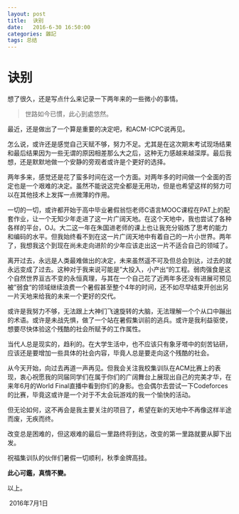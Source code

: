 ```yaml
---
layout: post
title:  诀别
date:   2016-6-30 16:50:00
categories: 雜記
tags: 总结
---
```


# 诀别

想了很久，还是写点什么来记录一下两年来的一些微小的事情。

> 世路如今已慣，此心到處悠然。

最近，还是做出了一个算是重要的决定吧，和ACM-ICPC说再见。

怎么说，或许还是感觉自己天赋不够，努力不足。尤其是在这次期末考试现场结果和最后结果因为一些无谓的原因相差那么大之后，这种无力感越来越深厚。最后我想，还是默默地做一个安静的旁观者或许是个更好的选择。

两年多来，感觉还是花了蛮多时间在这一个方面。对两年多的时间做一个全面的否定也是一个艰难的决定。虽然不能说这完全都是无用功，但是也希望这样的努力可以在其他技术上发挥一点微薄的作用。

一切的一切，或许都开始于高中毕业暑假翁恺老师C语言MOOC课程在PAT上的配套作业，让一个无知少年走进了这一片广阔天地。在这个天地中，我也尝试了各种各样的平台，OJ。大二这一年在朱国进老师的课上也让我充分锻炼了思考的能力和编码的水平。但我始终看不到在这一片广阔天地中有着自己的一片小世界。两年了，我想我这个到现在尚未走向进阶的少年应该走出这一片不适合自己的领域了。

离开过去，永远是人类最难做出的决定，未来虽然遥不可及但总会到达，过去的就永远变成了过去。这种对于我来说可能是”大投入，小产出“的工程。弱肉强食是这个自然世界亘古不变的永恒真理，与其在一个自己花了近两年多还没有进展可预见被”弱食“的领域继续浪费一个暑假甚至整个4年的时间，还不如尽早结束开创出另一片天地来给我的未来一个更好的交代。

或许是我努力不够，无法跟上大神们飞速旋转的大脑，无法理解一个个从口中蹦出的术语。或许是未战先惧，做了一个站在暑假集训前的逃兵。或许是我利益驱使，想要尽快体验这个残酷的社会所赋予的工作属性。

当代人总是现实的，趋利的。在大学生活中，也不应该只有象牙塔中的刻苦钻研，应该还是要增加一些具体的社会内容，毕竟人总是要走向这个残酷的社会。

从今天开始，向过去再道一声再见。但我会关注我校集训队在ACM比赛上的表现，衷心祝愿我的同届同学们在属于你们的广阔舞台上展现出自己的完美才华，在来年6月的World Final直播中看到你们的身影。也会偶尔去尝试一下Codeforces的比赛，毕竟这或许是一个对于不太会玩游戏的我一个愉快的活动。

但无论如何，这不再会是我主要关注的项目了，希望在新的天地中不再像这样半途而废，无疾而终。

改变总是困难的，但这艰难的最后一里路终将到达，改变的第一里路就要从脚下出发。

祝福集训队的伙伴们暑假一切顺利，秋季金牌高挂。



**此心可鑑，真情不變。**







以上。



​                                                                                                                             2016年7月1日



